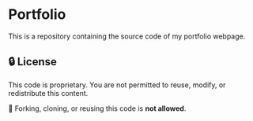 # Portfolio
This is a repository containing the source code of my portfolio webpage.

## 🔒 License

This code is proprietary. You are not permitted to reuse, modify, or redistribute this content.

📌 Forking, cloning, or reusing this code is **not allowed**.